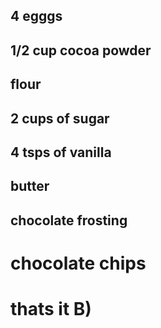 ## 4 egggs
## 1/2 cup cocoa powder
## flour 
## 2 cups of sugar
## 4 tsps of vanilla
## butter
## chocolate frosting
# chocolate chips
# thats it B)
